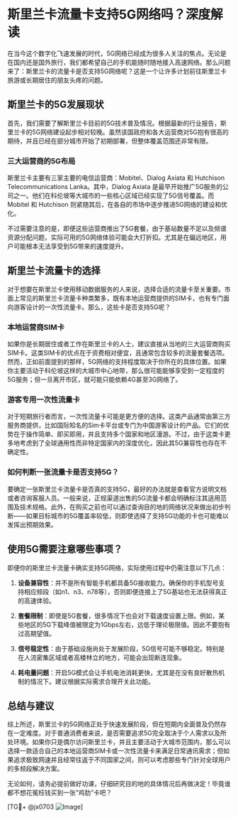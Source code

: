 # 斯里兰卡流量卡支持5G网络吗？深度解读

在当今这个数字化飞速发展的时代，5G网络已经成为很多人关注的焦点。无论是在国内还是国外旅行，我们都希望自己的手机能随时随地接入高速网络。那么问题来了：斯里兰卡的流量卡是否支持5G网络呢？这是一个让许多计划前往斯里兰卡旅游或长期居住的朋友头疼的问题。

## 斯里兰卡的5G发展现状

首先，我们需要了解斯里兰卡目前的5G技术普及情况。根据最新的行业报告，斯里兰卡的5G网络建设起步相对较晚。虽然该国政府和各大运营商对5G抱有很高的期待，并且已经在部分城市开始了初期部署，但整体覆盖范围还非常有限。

### 三大运营商的5G布局

斯里兰卡主要有三家主要的电信运营商：Mobitel、Dialog Axiata 和 Hutchison Telecommunications Lanka。其中，Dialog Axiata 是最早开始推广5G服务的公司之一。他们在科伦坡等大城市的一些核心区域已经实现了5G信号覆盖。而 Mobitel 和 Hutchison 则紧随其后，在各自的市场中逐步推进5G网络的建设和优化。

不过需要注意的是，即便这些运营商推出了5G套餐，由于基站数量不足以及频谱资源分配问题，实际可用的5G网络体验可能会大打折扣。尤其是在偏远地区，用户可能根本无法享受到5G带来的速度提升。

## 斯里兰卡流量卡的选择

对于想要在斯里兰卡使用移动数据服务的人来说，选择合适的流量卡至关重要。市面上常见的斯里兰卡流量卡种类繁多，既有本地运营商提供的SIM卡，也有专门面向游客设计的一次性流量卡。那么，这些卡是否支持5G呢？

### 本地运营商SIM卡

如果你是长期居住或者工作在斯里兰卡的人士，建议直接从当地的三大运营商购买SIM卡。这类SIM卡的优点在于资费相对便宜，且通常包含较多的流量套餐选项。然而，正如前面提到的那样，5G网络的支持程度取决于你所在的具体位置。如果你主要活动于科伦坡这样的大城市中心地带，那么很可能能够享受到一定程度的5G服务；但一旦离开市区，就可能只能依赖4G甚至3G网络了。

### 游客专用一次性流量卡

对于短期旅行者而言，一次性流量卡可能是更方便的选择。这类产品通常由第三方服务商提供，比如国际知名的Sim卡平台或专门为中国游客设计的产品。它们的优势在于操作简单、即买即用，并且支持多个国家和地区漫游。不过，由于这类卡更多地考虑到了全球通用性而非特定国家内的深度优化，因此其5G兼容性也存在不确定性。

### 如何判断一张流量卡是否支持5G？

要确定一张斯里兰卡流量卡是否真的支持5G，最好的办法就是查看官方说明文档或者咨询客服人员。一般来说，正规渠道出售的5G流量卡都会明确标注其适用范围及技术规格。此外，在购买之前也可以通过查询目的地的网络状况来做出初步判断——如果目标城市的5G覆盖率较低，则即使选择了支持5G功能的卡也可能难以发挥出预期效果。

## 使用5G需要注意哪些事项？

即便你的斯里兰卡流量卡确实支持5G网络，实际使用过程中仍需注意以下几点：

1. **设备兼容性**：并不是所有智能手机都具备5G接收能力。确保你的手机型号支持相应频段（如n1、n3、n78等），否则即便连接上了5G基站也无法获得真正的高速体验。
   
2. **套餐限制**：即使是5G套餐，很多情况下也会对下载速度设置上限。例如，某些地区的5G下载峰值被限定为1Gbps左右，远低于理论极限值。因此不要抱有过高期望值。

3. **信号稳定性**：由于基础设施尚处于发展阶段，5G信号可能不够稳定。特别是在人流密集区域或者高楼林立的地方，可能会出现断连现象。

4. **耗电量问题**：开启5G模式会让手机电池消耗更快，尤其是在没有良好散热机制的情况下。建议根据实际需求合理开关此功能。

## 总结与建议

综上所述，斯里兰卡的5G网络正处于快速发展阶段，但在短期内全面普及仍然存在一定难度。对于普通消费者来说，是否需要追求5G完全取决于个人需求以及所处环境。如果你只是偶尔访问斯里兰卡，并且主要活动于大城市范围内，那么可以选择一款适合自己的本地运营商SIM卡或一次性流量卡来满足日常通讯需求；但如果追求极致网速并且经常往返于不同国家之间，则可以考虑那些专门针对全球用户的多频段解决方案。

无论如何，请务必提前做好功课，仔细研究目的地的具体情况后再做决定！毕竟谁都不想花冤枉钱买到一张“鸡肋”卡吧？

[TG💪+ @jx0703 ![Image](https://github.com/user-attachments/assets/dbca1d08-cadb-493c-b0ec-ad6f7a83f270)]